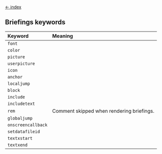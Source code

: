 [← index](../index.md)

## Briefings keywords

| Keyword            | Meaning                                   |
|:-------------------|:------------------------------------------|
| `font`             |                                           |
| `color`            |                                           |
| `picture`          |                                           |
| `userpicture`      |                                           |
| `icon`             |                                           |
| `anchor`           |                                           |
| `localjump`        |                                           |
| `block`            |                                           |
| `include`          |                                           |
| `includetext`      |                                           |
| `rem`              | Comment skipped when rendering briefings. |
| `globaljump`       |                                           |
| `onscreencallback` |                                           |
| `setdatafileid`    |                                           |
| `textxstart`       |                                           |
| `textxend`         |                                           |